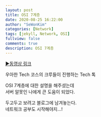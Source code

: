 ```yaml
---
layout: post
title: OSI 7계층
date: 2020-08-25 16:22:00
author: "SeWonKim"
categories: [Network]
tags: [jekyll, Network, OSI]
fullview: false
comments: true
description: OSI 7계층
---
```


[▶동영상 링크](https://www.youtube.com/watch?v=1pfTxp25MA8)

우아한 Tech 코스의 크루들이 진행하는 Tech 톡

OSI 7계층에 대한 설명을 해주셨는데  
서버 알못인 나에게 큰 도움이 되었다.

두고두고 보려고 블로그에 남겨놓는다.  
네트워크 공부도 시작해야지...!
